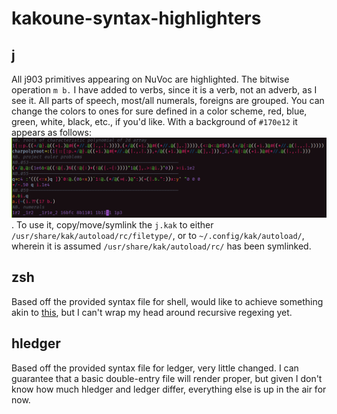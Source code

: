 # kakoune-syntax-highlighters

## j
All j903 primitives appearing on NuVoc are highlighted. The bitwise operation `m b.` I have added to verbs, since it is a verb, not an adverb, as I see it. All parts of speech, most/all numerals, foreigns are grouped. You can change the colors to ones for sure defined in a color scheme, red, blue, green, white, black, etc., if you'd like. With a background of `#170e12` it appears as follows: ![](https://github.com/communistkiro/kakoune-syntax-highlighters/blob/master/1643838221.png). To use it, copy/move/symlink the `j.kak` to either `/usr/share/kak/autoload/rc/filetype/`, or to `~/.config/kak/autoload/`, wherein it is assumed `/usr/share/kak/autoload/rc/` has been symlinked.

## zsh
Based off the provided syntax file for shell, would like to achieve something akin to [this](https://github.com/zdharma/fast-syntax-highlighting/), but I can't wrap my head around recursive regexing yet.

## hledger
Based off the provided syntax file for ledger, very little changed. I can guarantee that a basic double-entry file will render proper, but given I don't know how much hledger and ledger differ, everything else is up in the air for now.
